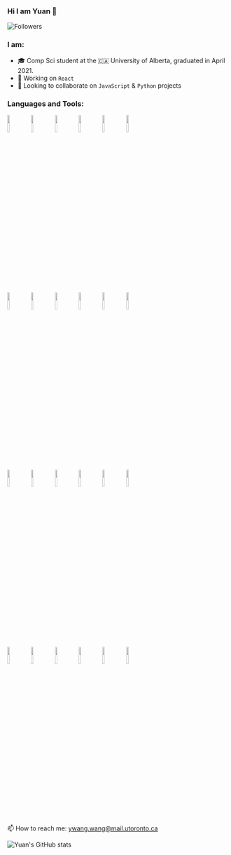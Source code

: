 ### Hi I am Yuan 👋

![Followers](https://img.shields.io/github/followers/konantian?label=Followers&style=social)

<!--
**konantian/konantian** is a ✨ _special_ ✨ repository because its `README.md` (this file) appears on your GitHub profile.

Here are some ideas to get you started:

- 🔭 I’m currently working on ...
- 🌱 I’m currently learning ...
- 👯 I’m looking to collaborate on ...
- 🤔 I’m looking for help with ...
- 💬 Ask me about ...
- 📫 How to reach me: ...
- 😄 Pronouns: ...
- ⚡ Fun fact: ...
-->

### I am:
- 🎓 Comp Sci student at the 🇨🇦 University of Alberta, graduated in April 2021.
- 🙇 Working on `React`
- 🤝 Looking to collaborate on `JavaScript` & `Python` projects

### Languages and Tools:

<p>  
  <!-- Your languages and tools. Be careful with the alignment. 
  You can use this sites to get logos: https://www.vectorlogo.zone or https://simpleicons.org/
  -->
  <code><img width="10%" src="https://www.vectorlogo.zone/logos/reactjs/reactjs-ar21.svg"></code>
  <code><img width="10%" src="https://www.vectorlogo.zone/logos/nodejs/nodejs-ar21.svg"></code>
  <code><img width="10%" src="https://www.vectorlogo.zone/logos/mongodb/mongodb-ar21.svg"></code>
  <code><img width="10%" src="https://www.vectorlogo.zone/logos/digitalocean/digitalocean-ar21.svg"></code>
  <code><img width="10%" src="https://www.vectorlogo.zone/logos/djangoproject/djangoproject-ar21.svg"></code>
  <code><img width="10%" src="https://www.vectorlogo.zone/logos/docker/docker-ar21.svg"></code>
  
   <code><img width="10%" src="https://www.vectorlogo.zone/logos/pocoo_flask/pocoo_flask-ar21.svg"></code>
   <code><img width="10%" src="https://www.vectorlogo.zone/logos/getpostman/getpostman-ar21.svg"></code>
   <code><img width="10%" src="https://www.vectorlogo.zone/logos/vagrantup/vagrantup-ar21.svg"></code>
   <code><img width="10%" src="https://www.vectorlogo.zone/logos/gradle/gradle-ar21.svg"></code>
   <code><img width="10%" src="https://www.vectorlogo.zone/logos/graphql/graphql-ar21.svg"></code>
   <code><img width="10%" src="https://www.vectorlogo.zone/logos/jenkins/jenkins-ar21.svg"></code>
  
   <code><img width="10%" src="https://www.vectorlogo.zone/logos/java/java-ar21.svg"></code>
   <code><img width="10%" src="https://www.vectorlogo.zone/logos/jquery/jquery-ar21.svg"></code>
   <code><img width="10%" src="https://www.vectorlogo.zone/logos/koajs/koajs-ar21.svg"></code>
   <code><img width="10%" src="https://www.vectorlogo.zone/logos/linux/linux-ar21.svg"></code>
   <code><img width="10%" src="https://www.vectorlogo.zone/logos/nginx/nginx-ar21.svg"></code>
   <code><img width="10%" src="https://www.vectorlogo.zone/logos/postgresql/postgresql-ar21.svg"></code>
  
   <code><img width="10%" src="https://www.vectorlogo.zone/logos/python/python-ar21.svg"></code>
   <code><img width="10%" src="https://www.vectorlogo.zone/logos/raspberrypi/raspberrypi-ar21.svg"></code>
   <code><img width="10%" src="https://www.vectorlogo.zone/logos/springio/springio-ar21.svg"></code>
   <code><img width="10%" src="https://www.vectorlogo.zone/logos/git-scm/git-scm-ar21.svg"></code>
   <code><img width="10%" src="https://www.vectorlogo.zone/logos/cucumberio/cucumberio-ar21.svg"></code>
   <code><img width="10%" src="https://www.vectorlogo.zone/logos/socketio/socketio-ar21.svg"></code>
  
</p>



📫 How to reach me: ywang.wang@mail.utoronto.ca


![Yuan's GitHub stats](https://github-readme-stats.vercel.app/api?username=konantian&count_private=true&show_icons=true&theme=vue)
